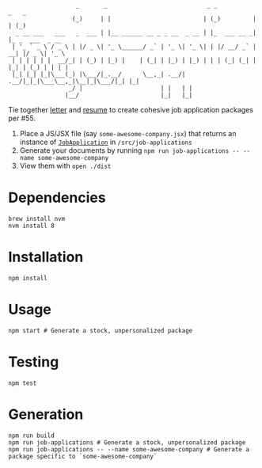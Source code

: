 ```
                   _       _                            _ _           _   _             
                  (_)     | |                          | (_)         | | (_)            
  _ __ ___   ___   _  ___ | |__ ______ __ _ _ __  _ __ | |_  ___ __ _| |_ _  ___  _ __  
 | '_ ` _ \ / _ \ | |/ _ \| '_ \______/ _` | '_ \| '_ \| | |/ __/ _` | __| |/ _ \| '_ \ 
 | | | | | |  __/_| | (_) | |_) |    | (_| | |_) | |_) | | | (_| (_| | |_| | (_) | | | |
 |_| |_| |_|\___(_) |\___/|_.__/      \__,_| .__/| .__/|_|_|\___\__,_|\__|_|\___/|_| |_|
                 _/ |                      | |   | |                                    
                |__/                       |_|   |_|                                    
```

Tie together [letter](../letter) and [resume](../resume) to create cohesive job application packages per #55.

1. Place a JS/JSX file (say `some-awesome-company.jsx`) that returns an instance of [`JobApplication`](./src/lib/jobApplication) in `/src/job-applications`
2. Generate your documents by running `npm run job-applications -- --name some-awesome-company`
3. View them with `open ./dist`

# Dependencies

```
brew install nvm
nvm install 8
```

# Installation

```
npm install
```

# Usage

```
npm start # Generate a stock, unpersonalized package
```

# Testing

```
npm test
```

# Generation

```
npm run build
npm run job-applications # Generate a stock, unpersonalized package
npm run job-applications -- --name some-awesome-company # Generate a package specific to `some-awesome-company`
```
